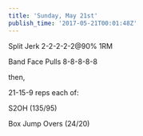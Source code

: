```yaml
---
title: 'Sunday, May 21st'
publish_time: '2017-05-21T00:01:48Z'
---
```


Split Jerk 2-2-2-2-2\@90% 1RM

Band Face Pulls 8-8-8-8-8

then,

21-15-9 reps each of:

S2OH (135/95)

Box Jump Overs (24/20)

 
